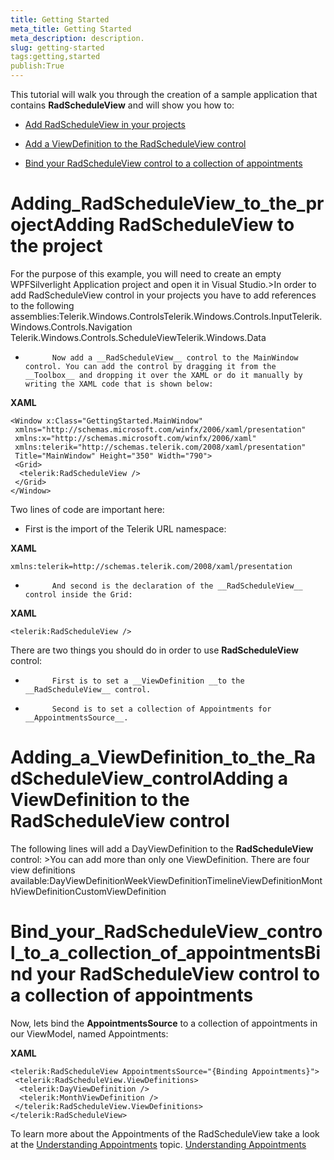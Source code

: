 ```yaml
---
title: Getting Started
meta_title: Getting Started
meta_description: description.
slug: getting-started
tags:getting,started
publish:True
---
```



This tutorial will walk you through the creation of a sample application that contains __RadScheduleView__ and will show you how to:
      

* [Add RadScheduleView in your projects](#Adding_RadScheduleView_to_the_project)

* [Add a ViewDefinition to the RadScheduleView control](#Adding_a_ViewDefinition_to_the_RadScheduleView_control)

* [Bind your RadScheduleView control to a collection of appointments](#Bind_your_RadScheduleView_control_to_a_collection_of_appointments)



# Adding_RadScheduleView_to_the_projectAdding RadScheduleView to the project

For the purpose of this example, you will need to create an empty WPFSilverlight Application project and open it in Visual Studio.><para xmlns="http://ddue.schemas.microsoft.com/authoring/2003/5">In order to add RadScheduleView control in your projects you have to add references to the following assemblies:</para><list class="ordered" xmlns="http://ddue.schemas.microsoft.com/authoring/2003/5"><listItem><legacyBold>Telerik.Windows.Controls</legacyBold></listItem><listItem><legacyBold>Telerik.Windows.Controls.Input</legacyBold></listItem><listItem><legacyBold>Telerik.Windows.Controls.Navigation </legacyBold></listItem><listItem><legacyBold>Telerik.Windows.Controls.ScheduleView</legacyBold></listItem><listItem><legacyBold>Telerik.Windows.Data</legacyBold></listItem></list>

* 
            Now add a __RadScheduleView__ control to the MainWindow control. You can add the control by dragging it from the __Toolbox__ and dropping it over the XAML or do it manually by writing the XAML code that is shown below:
          


 __XAML__
    


	<Window x:Class="GettingStarted.MainWindow"         
	 xmlns="http://schemas.microsoft.com/winfx/2006/xaml/presentation"         
	 xmlns:x="http://schemas.microsoft.com/winfx/2006/xaml"         
	 xmlns:telerik="http://schemas.telerik.com/2008/xaml/presentation"         
	 Title="MainWindow" Height="350" Width="790">     
	 <Grid>           
	  <telerik:RadScheduleView />     
	 </Grid>
	</Window>





Two lines of code are important here:

* First is the import of the Telerik URL namespace:
          




 __XAML__
    


	xmlns:telerik=http://schemas.telerik.com/2008/xaml/presentation



* 
            And second is the declaration of the __RadScheduleView__ control inside the Grid:
          


 __XAML__
    


	<telerik:RadScheduleView />



There are two things you should do in order to use __RadScheduleView__ control:
        

* 
            First is to set a __ViewDefinition __to the __RadScheduleView__ control.
          

* 
            Second is to set a collection of Appointments for __AppointmentsSource__.
          

# Adding_a_ViewDefinition_to_the_RadScheduleView_controlAdding a ViewDefinition to the RadScheduleView control

The following lines will add a DayViewDefinition to the __RadScheduleView__ control:
        ><para xmlns="http://ddue.schemas.microsoft.com/authoring/2003/5">You can add more than only one ViewDefinition. There are four view definitions available:</para><list class="bullet" xmlns="http://ddue.schemas.microsoft.com/authoring/2003/5"><listItem>DayViewDefinition</listItem><listItem>WeekViewDefinition</listItem><listItem>TimelineViewDefinition</listItem><listItem>MonthViewDefinition</listItem><listItem>CustomViewDefinition</listItem></list>

# Bind_your_RadScheduleView_control_to_a_collection_of_appointmentsBind your RadScheduleView control to a collection of appointments

Now, lets bind the __AppointmentsSource__ to a collection of appointments in our ViewModel, named Appointments:
        


 __XAML__
    


	<telerik:RadScheduleView AppointmentsSource="{Binding Appointments}">             
	 <telerik:RadScheduleView.ViewDefinitions>                  
	  <telerik:DayViewDefinition />                  
	  <telerik:MonthViewDefinition />             
	 </telerik:RadScheduleView.ViewDefinitions>
	</telerik:RadScheduleView>





To learn more about the Appointments of the RadScheduleView take a look at the [Understanding Appointments]({{slug:understanding-appointments}}) topic.
        [Understanding Appointments]({{slug:understanding-appointments}})
